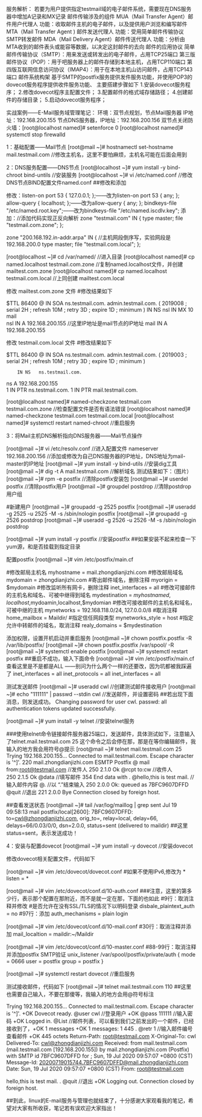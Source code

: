 服务解析：
	若要为用户提供指定testmail域的电子邮件系统，需要现在DNS服务器中增加A记录和MX记录
	邮件传输涉及的组件
		MUA（Mail Transfer Agent）邮件用户代理人	功能：收取邮件主机的电子邮件，以及提供用户浏览和编写邮件
		MTA（Mail Transfer Agent )  邮件发送代理人	功能：受用简单邮件传输协议SMTP转发邮件
		MDA（Mail Delivery Agent）邮件传送代理人	功能：分析由MTA收到的邮件表头或能容等数据，以决定这封邮件的去向
	邮件的应用协议
		简单邮件传输协议（SMTP）：用来发送或转发出的电子邮件，占用TCP25端口
		第三版邮件协议（POP）：用于吧服务器上的邮件存储到本地主机，占用TCP110端口
		第四版互联网信息访问协议（IMAP4）：用于在本地主机山访问邮件，占用TCP143端口
	邮件系统构架
		基于SMTP的postfix服务提供发件服务功能，并使用POP3的dovecot服务程序提供收件服务功能、
	主要搭建步骤如下
		1.安装dovecot服务程序；
		2.修改dovecot程序主配置文件；
		3.配置邮件的格式域存储路径；
		4.创建邮件的存储目录；
		5.启动dovecot服务程序；

实战案例——E-Mail服务域管理笔记：
	环境：双节点规划，节点Mail服务器 IP地址：192.168.200.155 	节点DNS服务器，IP地址：192.168.200.156
双节点关闭防火墙：[root@localhost named]# setenforce 0	[root@localhost named]# systemctl stop firewalld

1：基础配置——Mail节点
[root@mail ~]# hostnamectl set-hostname mail.testmail.com	//修改主机名，这里不要怕麻烦，主机名可能在后面会用到

2：DNS服务配置——DNS节点
[root@localhost ~]# yum install -y bind-chroot bind-untils 	//安装服务
[root@localhost ~]# vi /etc/named.conf  			//修改DNS节点BIND配置文件named.conf
##修改和添加

修改：listen-on port 53 { 127.0.0.1; };——改为listen-on port 53 { any; };
          allow-query     { localhost; };——改为allow-query     { any; };
         bindkeys-file "/etc/named.root.key";——改为bindkeys-file "/etc/named.iscdlv.key";
添加：//添加代码实现正反向解析
zone "testmail.com" IN {
        type master;
        file "testmail.com.zone";
};

zone "200.168.192.in-addr.arpa"  IN {
//主机网段倒序写，实验网段是192.168.200.0
        type master;
        file "testmail.com.local";
};

[root@localhost ~]# cd /var/named/	//进入目录
[root@localhost named]# cp named.localhost testmail.com.zone	//复制named.localhost文件，并创建 mailtest.com.zone
[root@localhost named]# cp named.localhost testmail.com.local	//上同创建 mailtest.com.local

修改 mailtest.com.zone 文件 #修改结果如下

$TTL 86400
@       IN SOA  ns.testmail.com. admin.testmail.com. (
                                        2019008 ; serial
                                        2H      ; refresh
                                        10M     ; retry
                                        3D      ; expire
                                        1D      ; minimum
)
        IN NS nsl
        IN    MX 10     mail    
nsl     IN A    192.168.200.155			//这里IP地址是mail节点的IP地址
mail    IN A    192.168.200.155	

修改 testmail.com.local 文件  #修改结果如下

$TTL 86400
@       IN SOA  ns.testmail.com. admin.testmail.com. (
                                        2019003 ; serial
                                        2H      ; refresh
                                        10M     ; retry
                                        3D      ; expire
                                        1D      ; minimum
)
        
        IN NS   ns.testmail.com.
ns     A 	    192.168.200.155		
1       IN PTR  ns.testmail.com.
1       IN PTR  mail.testmail.com.                

[root@localhost named]# named-checkzone testmail.com testmail.com.zone	//检查配置文件是否有语法错误
[root@localhost named]# named-checkzone testmail.com testmail.com.local
[root@localhost named]# systemctl restart named-chroot	//重启服务

3：将Mail主机DNS解析指向DNS服务器——Mali节点操作

[root@mail ~]# vi /etc/resolv.conf		//进入配置文件
nameserver 192.168.200.156			//添加或修改为自己DNS服务器的IP地址，DNS地址为mail-master的IP地址
[root@mail ~]# yum install -y bind-utils	//安装dig工具
[root@mail ~]# dig -t A mail.testmail.com	//解析域名
测试结果如下：（图片）
[root@mail ~]# rpm -e postfix			//清除postfix安装包
[root@mail ~]# userdel postfix			//清除postfix用户
[root@mail ~]# groupdel postdrop		//清除postdrop用户组

#新建用户
[root@mail ~]# groupadd -g 2525 postfix
[root@mail ~]# useradd -g 2525 -u 2525 -M -s /sbin/nologin postfix
[root@mail ~]# groupadd -g 2526 postdrop
[root@mail ~]# useradd -g 2526 -u 2526 -M -s /sbin/nologin postdrop

[root@mail ~]# yum install -y postfix	//安装postfix  	##如果安装不起来检查一下yum源，和是否挂载到指定目录

配置postfix
[root@mail ~]# vim /etc/postfix/main.cf
 	
#修改邮局主机名				myhostname = mail.zhongdianjizhi.com
#修改邮局域名				mydomain = zhongdianjizhi.com
#寄出邮件域名，删除注释			myorigin = $mydomain
#修改监听所有网卡，删除注释			inet_interfaces = all
#修改可接邮件的主机名和域名、可被中继得到域名	mydestination = $myhostnamed,localhost,$mydoamin,localhost,$mydomian
#修改可接收邮件的主机名和域名，可被中继的主机	mynetworks = 192.168.118.0/24, 127.0.0.0/8
#取消注释					home_mailbox = Maildir/
#指定信任网段类型				mynetworks_style = host
#指定允许中转邮件的域名，取消注释		realy_domains = $mydestination

添加权限，设置开机启动并重启服务
[root@mail ~]# chown postfix.postfix -R /var/lib/postfix/
[root@mail ~]# chown postfix.postfix /var/spool/ -R
[root@mail ~]# systemctl enable postfix
[root@mail ~]# systemctl restart postfix
##重启不成功，输入下面命令
[root@mail ~]# vim /etc/postfix/main.cf
查看这里是不是都是ALL	——别问为什么两个一样的还要改，因为坑都被我踩遍了
inet_interfaces = all
inet_protocols = all
inet_interfaces = all

测试发送邮件
[root@mail ~]# useradd cwl				//创建测试邮件接收用户
[root@mail ~]# echo "111111" | passwd --stdin cwl	//发送邮件，并设置密码
##若出现下面消息，则发送成功。
Changing password for user cwl.
passwd: all authentication tokens updated successfully.

[root@mail ~]# yum install -y telnet			//安装telnet服务

###使用telnet命令链接邮件服务器25端口，发送邮件，具体测试如下，注意输入了telnet.mail.testmail.com 25 这个命令之后会停在那，那是在等你编辑邮件，我输入的地方我会用符号@提示
[root@mail ~]# telnet mail.testmail.com 25
Trying 192.168.200.155...
Connected to mail.testmail.com.
Escape character is '^]'.
220 mail.zhongdianjizhi.com ESMTP Postfix
@ mail from:root@testmail.com    			//发件人
250 2.1.0 Ok
@rcpt to:cw						//收件人				
250 2.1.5 Ok
@data							//填写邮件
354 End data with <CR><LF>.<CR><LF>
@hello,this is test mail.  				//输入邮件内容
@.							//以 “.”结束输入
250 2.0.0 Ok: queued as 7BFC9607DFFD
@quit							//退出
221 2.0.0 Bye
Connection closed by foreign host.

##查看发送状态
[root@mail ~]# tail /var/log/maillog | grep sent
Jul 19 09:58:13 mail postfix/local[2600]: 7BFC9607DFFD: to=<cwl@zhongdianjizhi.com>, orig_to=<cwl>, relay=local, delay=66, delays=66/0.03/0/0, dsn=2.0.0, status=sent (delivered to maildir)  	##这里status=sent，表示发送成功！

4：安装与配置dovecot
[root@mail ~]# yum install -y dovecot	//安装dovecot

修改dovecot相关配置文件，代码如下

[root@mail ~]# vim /etc/dovecot/dovecot.conf
#如果不使用IPv6,修改为 * 
listen = *

[root@mail ~]# vim /etc/dovecot/conf.d/10-auth.conf 	###注意，这里的第多少行，表示那个配置在那附近，而不是就一定在那，下面的也如此
#9行：取消注释并修改
#是否允许在没有SSL/TLS的情况下以明码登录
disbale_plaintext_auth = no 
#97行：添加
auth_mechanisms = plain login

[root@mail ~]# vim /etc/dovecot/conf.d/10-mail.conf 
#30行：取消注释并添加
mail_localtion = maildir:~/Maildir

[root@mail ~]# vim /etc/dovecot/conf.d/10-master.conf 
#88-99行：取消注释并添加postfix SMTP验证
  unix_listener /var/spool/postfix/private/auth {
    mode = 0666
    user = postfix
    group = postfix
  }

[root@mail ~]# systemctl restart dovecot		//重启服务

测试接收邮件，代码如下
[root@mail ~]# telnet mail.testmail.com 110	##这里也需要自己输入，不要在那傻等，我输入的地方会用@符号标注

Trying 192.168.200.155...
Connected to mail.testmail.com.
Escape character is '^]'.
+OK Dovecot ready.
@user cwl  				//登录用户
+OK
@pass 111111				//输入密码
+OK Logged in.
@List    				//邮件列表，可以看到我们之前发出的一个邮件，已经接收到了，+OK 1 messages
+OK 1 messages:
1 445
.
@retr 1					//输入邮件编号查看邮件
+OK 445 octets
Return-Path: <root@testmail.com>
X-Original-To: cwl
Delivered-To: cwl@zhongdianjizhi.com
Received: from mail.testmail.com (mail.testmail.com [192.168.200.155])
        by mail.zhongdianjizhi.com (Postfix) with SMTP id 7BFC9607DFFD
        for <cwl>; Sun, 19 Jul 2020 09:57:07 +0800 (CST)
Message-Id: <20200719015744.7BFC9607DFFD@mail.zhongdianjizhi.com>
Date: Sun, 19 Jul 2020 09:57:07 +0800 (CST)
From: root@testmail.com

hello,this is test mail.
.
@quit					//退出
+OK Logging out.
Connection closed by foreign host.

##到此，linux的E-mail服务与管理也就结束了，十分感谢大家观看我的笔记，希望对大家有所收获，笔记若有误欢迎大家指出！